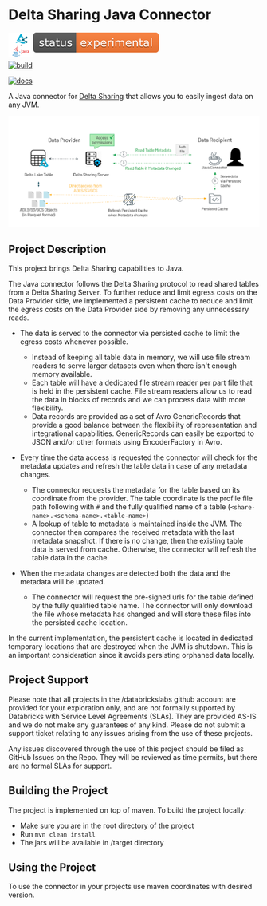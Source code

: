 # Delta Sharing Java Connector
<img src="docs/source/images/delta-sharing-java-logo.png" alt="drawing" style="width:50px; float: left;"/>

![experimental](https://github.com/GIScience/badges/raw/master/status/experimental.svg)

[![build](https://github.com/databrickslabs/delta-sharing-java-connector/actions/workflows/build.yml/badge.svg)](https://github.com/databrickslabs/delta-sharing-java-connector/actions/workflows/build.yml)

[![docs](https://github.com/databrickslabs/delta-sharing-java-connector/actions/workflows/docs.yml/badge.svg)](https://github.com/databrickslabs/delta-sharing-java-connector/actions/workflows/docs.yml)

A Java connector for [Delta Sharing](https://delta.io/sharing/) that allows you to easily ingest data on any JVM.

![Design](docs/source/images/high-level-design.png)

## Project Description
This project brings Delta Sharing capabilities to Java.

The Java connector follows the Delta Sharing protocol to read shared tables from a Delta Sharing Server. To further reduce and limit egress costs on the Data Provider side, we implemented a persistent cache to reduce and limit the egress costs on the Data Provider side by removing any unnecessary reads.

- The data is served to the connector via persisted cache to limit the egress costs whenever possible.
  - Instead of keeping all table data in memory, we will use file stream readers to serve larger datasets even when there isn't enough memory available.
  - Each table will have a dedicated file stream reader per part file that is held in the persistent cache. File stream readers allow us to read the data in blocks of records and we can process data with more flexibility.
  - Data records are provided as a set of Avro GenericRecords that provide a good balance between the flexibility of representation and integrational capabilities. GenericRecords can easily be exported to JSON and/or other formats using EncoderFactory in Avro.

- Every time the data access is requested the connector will check for the metadata updates and refresh the table data in case of any metadata changes.
   - The connector requests the metadata for the table based on its coordinate from the provider. The table coordinate is the profile file path following with `#` and the fully qualified name of a table (`<share-name>.<schema-name>.<table-name>`)
   - A lookup of table to metadata is maintained inside the JVM. The connector then compares the received metadata with the last metadata snapshot. If there is no change, then the existing table data is served from cache. Otherwise, the connector will refresh the table data in the cache.
  
- When the metadata changes are detected both the data and the metadata will be updated.
  - The connector will request the pre-signed urls for the table defined by the fully qualified table name. The connector will only download the file whose metadata has changed and will store these files into the persisted cache location.


In the current implementation, the persistent cache is located in dedicated temporary locations that are destroyed when the JVM is shutdown. This is an important consideration since it avoids persisting orphaned data locally.


## Project Support
Please note that all projects in the /databrickslabs github account are provided for your exploration only, and are not formally supported by Databricks with Service Level Agreements (SLAs).  They are provided AS-IS and we do not make any guarantees of any kind.  Please do not submit a support ticket relating to any issues arising from the use of these projects.

Any issues discovered through the use of this project should be filed as GitHub Issues on the Repo.  They will be reviewed as time permits, but there are no formal SLAs for support.


## Building the Project
The project is implemented on top of maven.
To build the project locally:
- Make sure you are in the root directory of the project
- Run `mvn clean install`
- The jars will be available in /target directory

## Using the Project
To use the connector in your projects use maven coordinates with desired version.